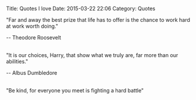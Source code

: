 Title: Quotes I love
Date: 2015-03-22 22:06
Category: Quotes

"Far and away the best prize that life has to offer is the chance to work hard at work worth doing."

-- Theodore Roosevelt

<br/>
"It is our choices, Harry, that show what we truly are, far more than our abilities."

-- Albus Dumbledore

<br/>
"Be kind, for everyone you meet is fighting a hard battle"